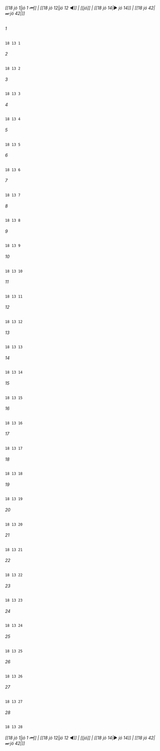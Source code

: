 
###### [[18 jó 1|jó 1 ⏮]] | [[18 jó 12|jó 12 ◀]] | [[jó]] | [[18 jó 14|▶ jó 14]] | [[18 jó 42|⏭ jó 42|]]

###### 1
``` verse
18 13 1 
```
###### 2
``` verse
18 13 2 
```
###### 3
``` verse
18 13 3 
```
###### 4
``` verse
18 13 4 
```
###### 5
``` verse
18 13 5 
```
###### 6
``` verse
18 13 6 
```
###### 7
``` verse
18 13 7 
```
###### 8
``` verse
18 13 8 
```
###### 9
``` verse
18 13 9 
```
###### 10
``` verse
18 13 10 
```
###### 11
``` verse
18 13 11 
```
###### 12
``` verse
18 13 12 
```
###### 13
``` verse
18 13 13 
```
###### 14
``` verse
18 13 14 
```
###### 15
``` verse
18 13 15 
```
###### 16
``` verse
18 13 16 
```
###### 17
``` verse
18 13 17 
```
###### 18
``` verse
18 13 18 
```
###### 19
``` verse
18 13 19 
```
###### 20
``` verse
18 13 20 
```
###### 21
``` verse
18 13 21 
```
###### 22
``` verse
18 13 22 
```
###### 23
``` verse
18 13 23 
```
###### 24
``` verse
18 13 24 
```
###### 25
``` verse
18 13 25 
```
###### 26
``` verse
18 13 26 
```
###### 27
``` verse
18 13 27 
```
###### 28
``` verse
18 13 28 
```

###### [[18 jó 1|jó 1 ⏮]] | [[18 jó 12|jó 12 ◀]] | [[jó]] | [[18 jó 14|▶ jó 14]] | [[18 jó 42|⏭ jó 42|]]

